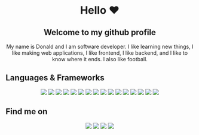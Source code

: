 
<h1 align="center">Hello ❤️</h1>
<h2 align="center">Welcome to my github profile</h2> 
 

<p align='center'>
My name is Donald and I am software developer. I like learning new things, I like making web applications, I like frontend, I like backend, and I like to know where it ends. I also like football.
</p>

## Languages & Frameworks
<p align='center'>
 <a href="https://html.com/"><img src="https://img.shields.io/badge/html5%20-%23E34F26.svg?&style=for-the-badge&logo=html5&logoColor=white" /></a>
  <a href="https://en.wikipedia.org/wiki/CSS"><img src="https://img.shields.io/badge/css3%20-%231572B6.svg?&style=for-the-badge&logo=css3&logoColor=white" /></a>
  <a href="https://www.javascript.com/"><img src="https://img.shields.io/badge/javascript%20-f0db4f.svg?&style=for-the-badge&logo=javascript&logoColor=black" /></a>
 <a href="https://reactjs.org"><img src ="https://img.shields.io/badge/react%20-%2320232a.svg?&style=for-the-badge&logo=react&logoColor=%2361DAFB" /></a>
 <a href="https://react-redux.com"><img src ="https://img.shields.io/badge/Redux-593D88?style=for-the-badge&logo=redux&logoColor=white" /></a>
 <a href="https://nextjs.org/"><img src ="https://img.shields.io/badge/next.js%20-eeeeee.svg?&style=for-the-badge&logo=next.js&logoColor=black" /></a>
 <a href="https://getbootstrap.com/"><img src="https://img.shields.io/badge/bootstrap%20-%23563D7C.svg?&style=for-the-badge&logo=bootstrap&logoColor=white"/></a>
 <a href="https://jquery.com/"><img src="https://img.shields.io/badge/jquery%20-%230769AD.svg?&style=for-the-badge&logo=jquery&logoColor=white" /></a>
 <a href="https://nodejs.org/"><img src="https://img.shields.io/badge/nodejs%20-3C873A.svg?&style=for-the-badge&logo=node.js&logoColor=white" /></a>
  <a href="https://expressjs.com/"><img src="https://img.shields.io/badge/express%20-dddddd.svg?&style=for-the-badge&logo=express&logoColor=blue" /></a>
   <a href="https://www.mongodb.com/"><img src="https://img.shields.io/badge/mongodb%20-4DB33D.svg?&style=for-the-badge&logo=mongodb&logoColor=grey" /></a>
   <a href="https://php.com/"><img src="https://img.shields.io/badge/PHP-777BB4?style=for-the-badge&logo=php&logoColor=white" /></a>
   <a href="https://jestjs.io/"><img src="https://img.shields.io/badge/jest%20-purple.svg?&style=for-the-badge&logo=jest&logoColor=white" /></a>
<a href="http://mocha.com"><img src="https://img.shields.io/badge/mocha.js-323330?style=for-the-badge&logo=mocha&logoColor=Brown" /></a>
<a href="https://git-scm.com/"><img src="https://img.shields.io/badge/git%20-orange.svg?&style=for-the-badge&logo=git&logoColor=white" /></a>
     <a href="http://github.com/"><img src="https://img.shields.io/badge/github%20-black.svg?&style=for-the-badge&logo=github&logoColor=white" /></a>
</p>

## Find me on
<p align='center'>
  <a href="mailto: gotodonald@gmail.com"><img src="https://img.shields.io/badge/gmail-%23D14836.svg?&style=for-the-badge&logo=gmail&logoColor=white" /></a>
<a href="https://xyzeebit.github.io"><img src="https://img.shields.io/badge/website-000000?style=for-the-badge&logo=About.me&logoColor=white" /></a> 
  <a href="https://linkedin.com/in/donald-sunday"><img src="https://img.shields.io/badge/linkedin-%230077B5.svg?&style=for-the-badge&logo=linkedin&logoColor=white" /></a>
 <a href="https://twitter.com/_xdonald?t=N7XyOiAC-SfnbkXH8Nw_FQ&s=09"><img src="https://img.shields.io/badge/Twitter-1DA1F2?style=for-the-badge&logo=twitter&logoColor=white">
 </a>
  

